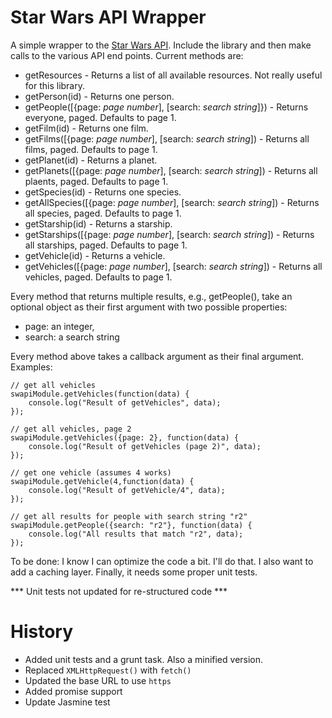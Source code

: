 Star Wars API Wrapper
===

A simple wrapper to the [Star Wars API](http://swapi.co/). Include the library and then make calls to the various API end points. Current methods are:

* getResources - Returns a list of all available resources. Not really useful for this library.
* getPerson(id) - Returns one person.
* getPeople([{page: _page number_], [search: _search string_]}) - Returns everyone, paged. Defaults to page 1.
* getFilm(id) - Returns one film.
* getFilms([{page: _page number_], [search: _search string_]) - Returns all films, paged. Defaults to page 1.
* getPlanet(id) - Returns a planet.
* getPlanets([{page: _page number_], [search: _search string_]) - Returns all plaents, paged. Defaults to page 1.
* getSpecies(id) - Returns one species.
* getAllSpecies([{page: _page number_], [search: _search string_]) - Returns all species, paged. Defaults to page 1.
* getStarship(id) - Returns a starship.
* getStarships([{page: _page number_], [search: _search string_]) - Returns all starships, paged. Defaults to page 1.
* getVehicle(id) - Returns a vehicle.
* getVehicles([{page: _page number_], [search: _search string_]) - Returns all vehicles, paged. Defaults to page 1.

Every method that returns multiple results, e.g., getPeople(), take an optional object as their first argument with two possible properties:

* page: an integer,
* search: a search string

Every method above takes a callback argument as their final argument. Examples:

	// get all vehicles
	swapiModule.getVehicles(function(data) {
		console.log("Result of getVehicles", data);
	});
	
	// get all vehicles, page 2
	swapiModule.getVehicles({page: 2}, function(data) {
		console.log("Result of getVehicles (page 2)", data);
	});

	// get one vehicle (assumes 4 works)
	swapiModule.getVehicle(4,function(data) {
		console.log("Result of getVehicle/4", data);
	});
	
	// get all results for people with search string "r2"
	swapiModule.getPeople({search: "r2"}, function(data) {
	    console.log("All results that match "r2", data);
	});

To be done: I know I can optimize the code a bit. I'll do that. I also want to add a caching layer. Finally, it needs some proper unit tests.

*** Unit tests not updated for re-structured code ***

History
===

* Added unit tests and a grunt task. Also a minified version.
* Replaced `XMLHttpRequest()` with `fetch()`
* Updated the base URL to use `https`
* Added promise support
* Update Jasmine test
